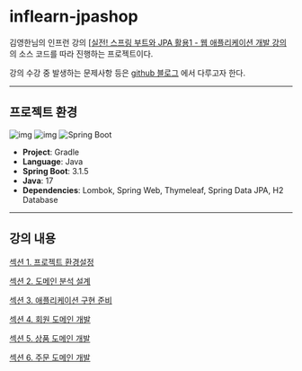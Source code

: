 # inflearn-jpashop
김영한님의 인프런 강의 [[실전! 스프링 부트와 JPA 활용1 - 웹 애플리케이션 개발 강의](https://www.inflearn.com/course/%EC%8A%A4%ED%94%84%EB%A7%81%EB%B6%80%ED%8A%B8-JPA-%ED%99%9C%EC%9A%A9-1/dashboard) 의 소스 코드를 따라 진행하는 프로젝트이다.

강의 수강 중 발생하는 문제사항 등은 [github 블로그](https://yeondori.github.io/posts/utilizing-jpa-1-01/) 에서 다루고자 한다.

---

## 프로젝트 환경
![img](https://img.shields.io/badge/gradle-02303A?style=for-the-badge&logo=gradle&logoColor=white) ![img](https://img.shields.io/badge/java-007396?style=for-the-badge&logo=java&logoColor=white) ![Spring Boot](https://img.shields.io/badge/springboot-6DB33F?style=for-the-badge&logo=springboot&logoColor=white)
- **Project**: Gradle
- **Language**: Java
- **Spring Boot**: 3.1.5
- **Java**: 17
- **Dependencies**: Lombok, Spring Web, Thymeleaf, Spring Data JPA, H2 Database

--- 

## 강의 내용

[섹션 1. 프로젝트 환경설정](docs/section01.md)   

[섹션 2. 도메인 분석 설계](docs/section02.md)  

[섹션 3. 애플리케이션 구현 준비](docs/section03.md)  

[섹션 4. 회원 도메인 개발](docs/section04.md)   

[섹션 5. 상품 도메인 개발](docs/section05.md)   

[섹션 6. 주문 도메인 개발](docs/section05.md)   

